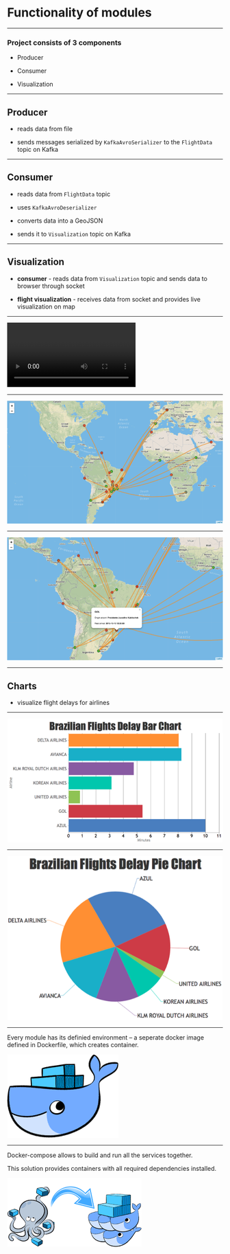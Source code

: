 # Functionality of modules

-----------

### Project consists of 3 components

* Producer

* Consumer

* Visualization

-----------

## Producer

* reads data from file

* sends messages serialized by `KafkaAvroSerializer` 
to the `FlightData` topic on Kafka

-----------

## Consumer

* reads data from `FlightData` topic

* uses `KafkaAvroDeserializer`

* converts data into a GeoJSON

* sends it to `Visualization` topic on Kafka

-----------

## Visualization

* **consumer** - reads data from `Visualization` topic
 and sends data to browser through socket

* **flight visualization** - receives data from socket
 and provides live visualization on map

-----------

![flights details](image/flights.mov)

-----------

![flights details](image/map_screen.png)

-----------

![flights details](image/map_details_screen.png)

-----------

## Charts 

* visualize flight delays for airlines

-----------

![column chart](image/column_chart.png)

-----------

![pie chart](image/pie_chart.png)

-----------

Every module has its definied environment – a seperate docker image defined in Dockerfile, which creates container. 

![sweet whale](image/docker.png)

-----------

Docker-compose allows to build and run all the services together.

This solution provides containers with all required dependencies installed.

![octo](image/compose.png)
